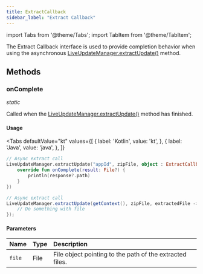 ```yaml
---
title: ExtractCallback
sidebar_label: "Extract Callback"
---
```


import Tabs from '@theme/Tabs';
import TabItem from '@theme/TabItem';

The Extract Callback interface is used to provide completion behavior when using the asynchronous [LiveUpdateManager.extractUpdate()](./live-update-manager#extractupdate) method.

## Methods

### onComplete
_static_

Called when the [LiveUpdateManager.extractUpdate()](./live-update-manager#extractupdate) method has finished.

#### Usage
<Tabs
    defaultValue="kt"
    values={[
        { label: 'Kotlin', value: 'kt', },
        { label: 'Java', value: 'java', },
    ]}
>
<TabItem value="kt">

```kotlin
// Async extract call
LiveUpdateManager.extractUpdate("appId", zipFile, object : ExtractCallback {
    override fun onComplete(result: File?) {
        println(response?.path)
    }
})
```

</TabItem>
<TabItem value="java">

```java
// Async extract call
LiveUpdateManager.extractUpdate(getContext(), zipFile, extractedFile -> {
    // Do something with file
});
```

</TabItem>
</Tabs>

#### Parameters

Name | Type | Description
:------ | :------ | :------
`file` | File | File object pointing to the path of the extracted files.
